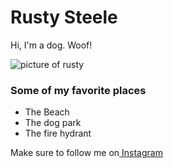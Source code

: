 <!doctype html>
<html>
<head>
<meta charset="utf-8">
<title>Rusty Steele</title>
</head>

<body>
	<h1>Rusty Steele</h1>
	<p>Hi, I'm a dog. Woof!</p>
	<img src="../Pictures/rustysteele2.jpg" alt="picture of rusty">
	<h3>Some of my favorite places</h3>
	<ul>
		<li>The Beach</li>
		<li>The dog park</li>
		<li>The fire hydrant</li>
	</ul>
	<p> Make sure to follow me on<a href="http://Instagram.com"> Instagram</a></p>
</body>
</html>
